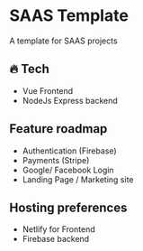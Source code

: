 # SAAS Template

A template for SAAS projects

## 🔥 Tech

- Vue Frontend
- NodeJs Express backend

## Feature roadmap

- Authentication (Firebase)
- Payments (Stripe)
- Google/ Facebook Login
- Landing Page / Marketing site

## Hosting preferences

- Netlify for Frontend
- Firebase backend